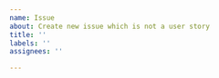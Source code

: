 ```yaml
---
name: Issue
about: Create new issue which is not a user story
title: ''
labels: ''
assignees: ''

---
```



